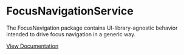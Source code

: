 # FocusNavigationService

The FocusNavigation package contains UI-library-agnostic behavior intended to drive focus navigation in a generic way.

[View Documentation](https://roblox.github.io/focus-navigation/api-reference/focus-navigation/)